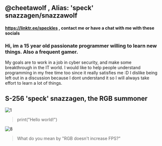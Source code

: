 ## @cheetawolf , Alias: 'speck' snazzagen/snazzawolf
#### https://linktr.ee/speckles , contact me or have a chat with me with these socials


### Hi, im a 15 year old passionate programmer willing to learn new things. Also a frequent gamer.
My goals are to work in a job in cyber security, and make some breakthrough in the IT world.
I would like to help people understand programming in my free time too since it really satisfies me :D
I dislike being left out in a discussion because I dont understand it so I will always take effort to learn a lot of things.

## S-256 'speck' snazzagen, the RGB summoner 
![1](https://user-images.githubusercontent.com/60218942/125155338-ac2bef00-e191-11eb-97e8-421b9aa28602.png)
> print("Hello world!")


![8](https://user-images.githubusercontent.com/60218942/125155585-99b2b500-e193-11eb-9410-d848ec4bc7f2.png)
> What do you mean by "RGB doesn't increase FPS?"
